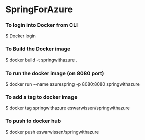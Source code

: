 # SpringForAzure

### To login into Docker from CLI
$ Docker login

### To Build the Docker image
$ docker build -t springwithazure .

### To run the docker image (on 8080 port)
$ docker run --name azurespring -p 8080:8080 springwithazure

### To add a tag to docker image
$ docker tag springwithazure eswarwissen/springwithazure

### To push to docker hub
$ docker push eswarwissen/springwithazure

